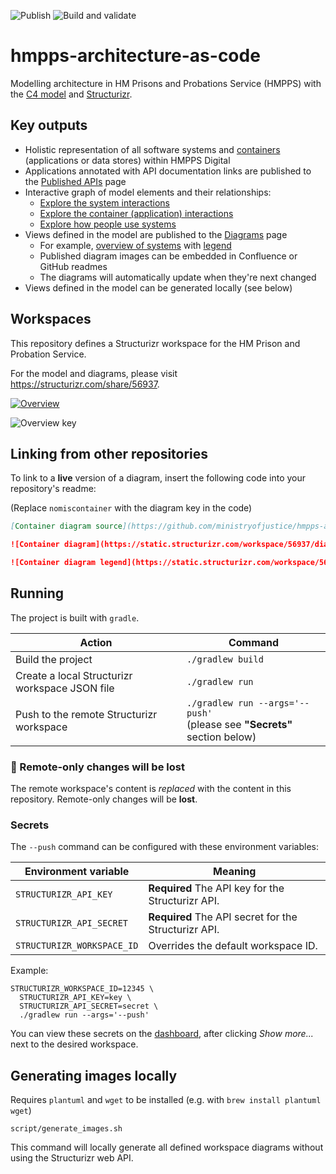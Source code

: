 ![Publish](https://github.com/ministryofjustice/hmpps-architecture-as-code/workflows/Publish/badge.svg)
![Build and validate](https://github.com/ministryofjustice/hmpps-architecture-as-code/workflows/Build%20and%20validate/badge.svg)

# hmpps-architecture-as-code

Modelling architecture in HM Prisons and Probations Service (HMPPS) with the [C4 model][c4] and [Structurizr][structurizr].

## Key outputs

- Holistic representation of all software systems and [containers][c4-abstractions] (applications or data stores) within HMPPS Digital
- Applications annotated with API documentation links are published to the [Published APIs](https://structurizr.com/share/56937/documentation#%2F:Published%20APIs) page
- Interactive graph of model elements and their relationships:
  - [Explore the system interactions](https://structurizr.com/share/56937/explore/graph?softwareSystems=true&view=)
  - [Explore the container (application) interactions](https://structurizr.com/share/56937/explore/graph?containers=true&view=)
  - [Explore how people use systems](https://structurizr.com/share/56937/explore/graph?people=true&softwareSystems=true&view=)
- Views defined in the model are published to the [Diagrams](https://structurizr.com/share/56937/diagrams) page
  - For example, [overview of systems](https://structurizr.com/share/56937/images/system-overview.png) with [legend](https://structurizr.com/share/56937/images/system-overview-key.png)
  - Published diagram images can be embedded in Confluence or GitHub readmes
  - The diagrams will automatically update when they're next changed
- Views defined in the model can be generated locally (see below)

## Workspaces

This repository defines a Structurizr workspace for the HM Prison and Probation Service.

For the model and diagrams, please visit https://structurizr.com/share/56937.

[![Overview](https://static.structurizr.com/workspace/56937/diagrams/system-overview.png)](https://structurizr.com/share/56937/diagrams#system-overview)

![Overview key](https://static.structurizr.com/workspace/56937/diagrams/system-overview-key.png)

## Linking from other repositories

To link to a **live** version of a diagram, insert the following code into your repository's readme:

(Replace `nomiscontainer` with the diagram key in the code)

```markdown
[Container diagram source](https://github.com/ministryofjustice/hmpps-architecture-as-code/search?q=nomiscontainer)

![Container diagram](https://static.structurizr.com/workspace/56937/diagrams/nomiscontainer.png)

![Container diagram legend](https://static.structurizr.com/workspace/56937/diagrams/nomiscontainer-key.png)
```

## Running

The project is built with `gradle`.

| Action | Command |
| --- | --- |
| Build the project | `./gradlew build` |
| Create a local Structurizr workspace JSON file | `./gradlew run` |
| Push to the remote Structurizr workspace | `./gradlew run --args='--push'`<br/>(please see **"Secrets"** section below) |

### :rotating_light: Remote-only changes will be lost

The remote workspace's content is _replaced_ with the content in this repository. Remote-only changes will be **lost**.

### Secrets

The `--push` command can be configured with these environment variables:

| Environment variable | Meaning |
| --- | --- |
| `STRUCTURIZR_API_KEY` | **Required** The API key for the Structurizr API. |
| `STRUCTURIZR_API_SECRET` | **Required** The API secret for the Structurizr API. |
| `STRUCTURIZR_WORKSPACE_ID` | Overrides the default workspace ID. |

Example:
```
STRUCTURIZR_WORKSPACE_ID=12345 \
  STRUCTURIZR_API_KEY=key \
  STRUCTURIZR_API_SECRET=secret \
  ./gradlew run --args='--push'
```

You can view these secrets on the [dashboard](https://structurizr.com/dashboard), after clicking *Show more...* next to
the desired workspace.

## Generating images locally

Requires `plantuml` and `wget` to be installed (e.g. with `brew install plantuml wget`)

```
script/generate_images.sh
```

This command will locally generate all defined workspace diagrams without using the Structurizr web API.


[c4]: https://c4model.com/
[c4-abstractions]: https://c4model.com/#Abstractions
[structurizr]: https://structurizr.com/
